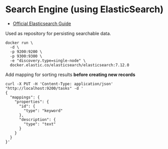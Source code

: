 # Search Engine (using ElasticSearch)

* [Official Elasticsearch Guide](https://www.elastic.co/guide/en/elasticsearch/reference/7.12/index.html)

Used as repository for persisting searchable data.

```
docker run \
  -d \
  -p 9200:9200 \
  -p 9300:9300 \
  -e "discovery.type=single-node" \
  docker.elastic.co/elasticsearch/elasticsearch:7.12.0
```

Add mapping for sorting results **before creating new records**

```
curl -X PUT -H 'Content-Type: application/json' "http://localhost:9200/tasks" -d '
{
  "mappings": {
    "properties": {
      "id": {
        "type": "keyword"
      },
      "description": {
        "type": "text"
      }
    }
  }
}'
```
